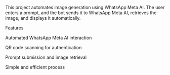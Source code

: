 This project automates image generation using WhatsApp Meta AI. The user enters a prompt, and the bot sends it to WhatsApp Meta AI, retrieves the image, and displays it automatically.

Features

Automated WhatsApp Meta AI interaction

QR code scanning for authentication

Prompt submission and image retrieval

Simple and efficient process
